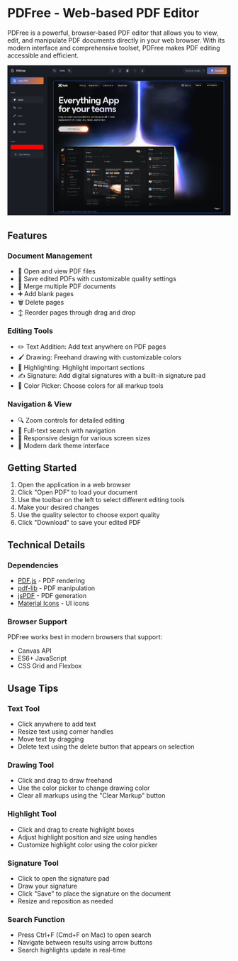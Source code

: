 # PDFree - Web-based PDF Editor

PDFree is a powerful, browser-based PDF editor that allows you to view, edit, and manipulate PDF documents directly in your web browser. With its modern interface and comprehensive toolset, PDFree makes PDF editing accessible and efficient.

![PDFree Interface](https://github.com/amarruegg/PDFree/blob/main/PDFree_Screenshot.png)

## Features

### Document Management
- 📄 Open and view PDF files
- 💾 Save edited PDFs with customizable quality settings
- 🔄 Merge multiple PDF documents
- ➕ Add blank pages
- 🗑️ Delete pages
- ↕️ Reorder pages through drag and drop

### Editing Tools
- ✏️ Text Addition: Add text anywhere on PDF pages
- 🖌️ Drawing: Freehand drawing with customizable colors
- 🌈 Highlighting: Highlight important sections
- ✍️ Signature: Add digital signatures with a built-in signature pad
- 🎨 Color Picker: Choose colors for all markup tools

### Navigation & View
- 🔍 Zoom controls for detailed editing
- 🔎 Full-text search with navigation
- 📱 Responsive design for various screen sizes
- 🌙 Modern dark theme interface

## Getting Started

1. Open the application in a web browser
2. Click "Open PDF" to load your document
3. Use the toolbar on the left to select different editing tools
4. Make your desired changes
5. Use the quality selector to choose export quality
6. Click "Download" to save your edited PDF

## Technical Details

### Dependencies
- [PDF.js](https://mozilla.github.io/pdf.js/) - PDF rendering
- [pdf-lib](https://pdf-lib.js.org/) - PDF manipulation
- [jsPDF](https://rawgit.com/MrRio/jsPDF/master/docs/index.html) - PDF generation
- [Material Icons](https://material.io/resources/icons/) - UI icons

### Browser Support
PDFree works best in modern browsers that support:
- Canvas API
- ES6+ JavaScript
- CSS Grid and Flexbox

## Usage Tips

### Text Tool
- Click anywhere to add text
- Resize text using corner handles
- Move text by dragging
- Delete text using the delete button that appears on selection

### Drawing Tool
- Click and drag to draw freehand
- Use the color picker to change drawing color
- Clear all markups using the "Clear Markup" button

### Highlight Tool
- Click and drag to create highlight boxes
- Adjust highlight position and size using handles
- Customize highlight color using the color picker

### Signature Tool
- Click to open the signature pad
- Draw your signature
- Click "Save" to place the signature on the document
- Resize and reposition as needed

### Search Function
- Press Ctrl+F (Cmd+F on Mac) to open search
- Navigate between results using arrow buttons
- Search highlights update in real-time
